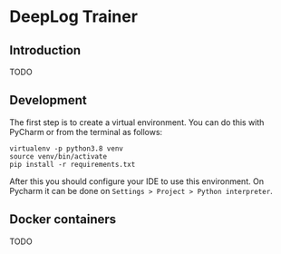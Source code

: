 # DeepLog Trainer

## Introduction

TODO

## Development

The first step is to create a virtual environment. You can do this with PyCharm or from the terminal as follows:

```
virtualenv -p python3.8 venv
source venv/bin/activate
pip install -r requirements.txt
```

After this you should configure your IDE to use this environment. On Pycharm it can be done on `Settings > Project > Python interpreter`.

## Docker containers

TODO
